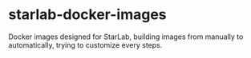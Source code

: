 # starlab-docker-images
Docker images designed for StarLab, building images from manually to automatically, trying to customize every steps.
